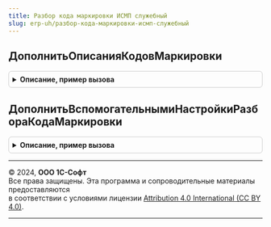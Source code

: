 ```yaml
---
title: Разбор кода маркировки ИСМП служебный
slug: erp-uh/разбор-кода-маркировки-исмп-служебный
---
```



## ДополнитьОписанияКодовМаркировки
<details style="margin: 1em 0; padding: 0.5em; border: 1px solid #ccc; border-radius: 6px;">

<summary style="font-weight: bold; cursor: pointer;">Описание, пример вызова</summary>

```bsl

Процедура ДополнитьОписанияКодовМаркировки(ДанныеОписанийКодаМаркировки, ВидПродукции, ДанныеОбщегоМодуля) Экспорт
```

Пример вызова
```bsl
РазборКодаМаркировкиИСМПСлужебный.ДополнитьОписанияКодовМаркировки(ДанныеОписанийКодаМаркировки, ВидПродукции, ДанныеОбщегоМодуля) 
```
</details>

## ДополнитьВспомогательнымиНастройкиРазбораКодаМаркировки
<details style="margin: 1em 0; padding: 0.5em; border: 1px solid #ccc; border-radius: 6px;">

<summary style="font-weight: bold; cursor: pointer;">Описание, пример вызова</summary>

```bsl

Процедура ДополнитьВспомогательнымиНастройкиРазбораКодаМаркировки(НастройкиРазбораКодаМаркировки, ВидПродукции, МодулиВыбраннойПодсистемы) Экспорт
```

Пример вызова
```bsl
РазборКодаМаркировкиИСМПСлужебный.ДополнитьВспомогательнымиНастройкиРазбораКодаМаркировки(НастройкиРазбораКодаМаркировки, ВидПродукции, МодулиВыбраннойПодсистемы) 
```
</details>

---

© 2024, **ООО 1С-Софт**  
Все права защищены. Эта программа и сопроводительные материалы предоставляются  
в соответствии с условиями лицензии [Attribution 4.0 International (CC BY 4.0)](https://creativecommons.org/licenses/by/4.0/legalcode).

---
